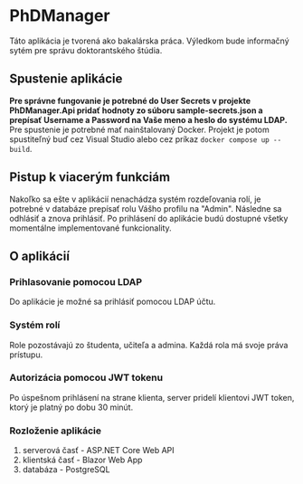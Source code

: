 # PhDManager
Táto aplikácia je tvorená ako bakalárska práca. Výledkom bude informačný sytém pre správu doktorantského štúdia.

## Spustenie aplikácie
**Pre správne fungovanie je potrebné do User Secrets v projekte PhDManager.Api pridať hodnoty zo súboru sample-secrets.json a prepísať Username a Password na Vaše meno a heslo do systému LDAP.**
Pre spustenie je potrebné mať nainštalovaný Docker. Projekt je potom spustiteľný buď cez Visual Studio alebo cez príkaz `docker compose up --build`.
## Pistup k viacerým funkciám
Nakoľko sa ešte v aplikácií nenachádza systém rozdeľovania rolí, je potrebné v databáze prepísať rolu Vášho profilu na "Admin". Následne sa odhlásiť a znova prihlásiť. Po prihlásení do aplikácie budú dostupné všetky momentálne implementované funkcionality.

## O aplikácií
### Prihlasovanie pomocou LDAP
Do aplikácie je možné sa prihlásiť pomocou LDAP účtu.
### Systém rolí
Role pozostávajú zo študenta, učiteľa a admina. Každá rola má svoje práva prístupu.
### Autorizácia pomocou JWT tokenu
Po úspešnom prihlásení na strane klienta, server pridelí klientovi JWT token, ktorý je platný po dobu 30 minút.
### Rozloženie aplikácie
1. serverová časť - ASP.NET Core Web API
2. klientská časť - Blazor Web App
3. databáza - PostgreSQL
